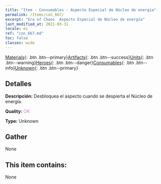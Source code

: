 ```yaml
---
title: "Item - Consumables - Aspecto Especial de Núcleo de energía"
permalink: /Items/con_667/
excerpt: "Era of Chaos  Aspecto Especial de Núcleo de energía"
last_modified_at: 2021-03-31
locale: es
ref: "con_667.md"
toc: false
classes: wide
---
```

 [Materials](/es/Items/){: .btn .btn--primary}[Artifacts](/es/Items/Artifacts/){: .btn .btn--success}[Units](/es/Items/Units/){: .btn .btn--warning}[Heroes](/es/Items/Heroes/){: .btn .btn--danger}[Consumables](/es/Items/Consumables/){: .btn .btn--info}[Unknown](/es/Items/Unknown/){: .btn .btn--primary}

## Detalles
 **Descripción:** Desbloquea el aspecto cuando se despierta el Núcleo de energía.

 **Quality:** <span style="color: #DA70D6">OK</span>

 **Type:** Unknown

## Gather

  None

## This item contains:

  None

